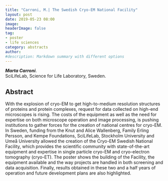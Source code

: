 ```yaml
---
title: "Carroni, M.| The Swedish Cryo-EM National Facility"
layout: post
date: 2019-05-23 08:00
image:
headerImage: false
tag:
- poster
- life sciences
category: abstracts
author:
#description: Markdown summary with different options
---
```


_**Marta Carroni**_.<br/>
SciLifeLab, Science for Life Laboratory, Sweden.<br/>

## Abstract

With the explosion of cryo-EM to get high-to-medium resolution structures of proteins and protein complexes, request for data collected on high-end microscopes is rising. The costs of the equipment as well as the need for expertise on both microscope operation and image processing, is pushing institutions to gather forces for the creation of national centres for cryo-EM. In Sweden, funding from the Knut and Alice Wallenberg, Family Erling Persson, and Kempe Foundations, SciLifeLab, Stockholm University and Umeå University allowed the creation of the Cryo-EM Swedish National Facility, which provides the scientific community with state-of-the-art equipment and expertise in single particle cryo-EM and cryo-electron tomography (cryo-ET). The poster shows the building of the Facility, the equipment available and the way projects are handled in both screening and data acquisition. Finally, results obtained in these two and a half years of operation and future development plans are also highlighted.<br/>
